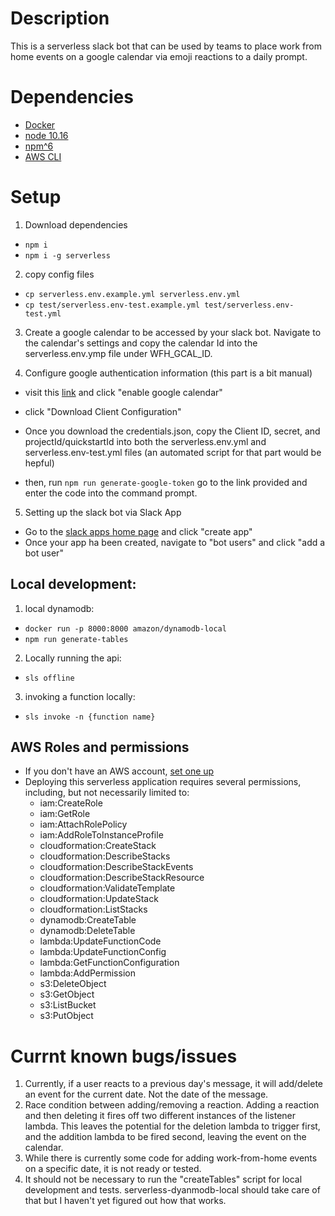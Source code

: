 # Description

This is a serverless slack bot that can be used by teams to place work from home events on a google calendar via emoji reactions to a daily prompt. 

# Dependencies

- [Docker](https://docs.docker.com/v17.12/install/)
- [node 10.16](https://nodejs.org/en/download/)
- [npm^6](https://docs.npmjs.com/about-npm-versions#the-latest-release-of-npm)
- [AWS CLI](https://docs.aws.amazon.com/cli/latest/userguide/cli-chap-install.html)

# Setup 
 
1) Download dependencies
  - ```npm i```
  - ```npm i -g serverless```

2) copy config files
  - ```cp serverless.env.example.yml serverless.env.yml```
  - ```cp test/serverless.env-test.example.yml test/serverless.env-test.yml```

3) Create a google calendar to be accessed by your slack bot. Navigate to the calendar's settings and copy the calendar Id into the serverless.env.ymp file under WFH_GCAL_ID.

4) Configure google authentication information (this part is a bit manual)
  - visit this [link](https://developers.google.com/calendar/quickstart/nodejs) and click "enable google calendar"

  - click "Download Client Configuration"

  - Once you download the credentials.json, copy the Client ID, secret, and projectId/quickstartId into both the serverless.env.yml and serverless.env-test.yml files (an automated script for that part would be hepful)

  - then, 
  run ```npm run generate-google-token``` 
  go to the link provided and enter the code into the command prompt.
  
5) Setting up the slack bot via Slack App
  - Go to the [slack apps home page](https://api.slack.com/apps) and click "create app"
  - Once your app ha been created, navigate to "bot users" and click "add a bot user" 

## Local development: 

1) local dynamodb: 
  - ```docker run -p 8000:8000 amazon/dynamodb-local```
  - ```npm run generate-tables```
2) Locally running the api:
  - ```sls offline```
3) invoking a function locally:
  -  ```sls invoke -n {function name}```


## AWS Roles and permissions
- If you don't have an AWS account, [set one up](https://aws.amazon.com/)
- Deploying this serverless application requires several permissions, including, but not necessarily limited to:
  - iam:CreateRole
  - iam:GetRole
  - iam:AttachRolePolicy
  - iam:AddRoleToInstanceProfile
  - cloudformation:CreateStack
  - cloudformation:DescribeStacks
  - cloudformation:DescribeStackEvents
  - cloudformation:DescribeStackResource
  - cloudformation:ValidateTemplate
  - cloudformation:UpdateStack
  - cloudformation:ListStacks
  - dynamodb:CreateTable
  - dynamodb:DeleteTable
  - lambda:UpdateFunctionCode
  - lambda:UpdateFunctionConfig
  - lambda:GetFunctionConfiguration
  - lambda:AddPermission
  - s3:DeleteObject
  - s3:GetObject
  - s3:ListBucket
  - s3:PutObject

# Currnt known bugs/issues

1) Currently, if a user reacts to a previous day's message, it will add/delete an event for the current date. Not the date of the message.
2) Race condition between adding/removing a reaction. Adding a reaction and then deleting it fires off two different instances of the listener lambda. This leaves the potential for the deletion lambda to trigger first, and the addition lambda to be fired second, leaving the event on the calendar.
3) While there is currently some code for adding work-from-home events on a specific date, it is not ready or tested.
4) It should not be necessary to run the "createTables" script for local development and tests. serverless-dyanmodb-local should take care of that but I haven't yet figured out how that works. 





